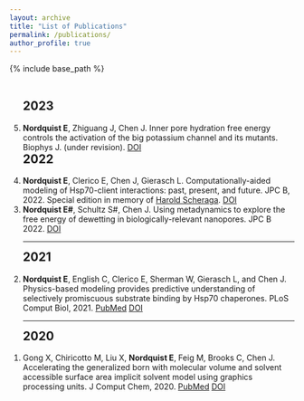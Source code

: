 ```yaml
---
layout: archive
title: "List of Publications"
permalink: /publications/
author_profile: true
---
```


{% include base_path %}

<!--- reverse ordered list in html, not an 'easy' way to do this in markdown without another package -->
<br>
<ol reversed>
<h2 style='margin-top:0'>2023</h2>
<li>
<b>Nordquist E</b>, Zhiguang J, Chen J. Inner pore hydration free energy controls the activation of the big potassium channel and its mutants. Biophys J. (under revision).
<a href="">DOI</a>
</li>

<h2 style='margin-top:0'>2022</h2>

<li>
<b>Nordquist E</b>, Clerico E, Chen J, Gierasch L. Computationally-aided modeling of Hsp70-client interactions: past, present, and future. JPC B, 2022. Special edition in memory of <a href="https://en.wikipedia.org/wiki/Harold_Scheraga">Harold Scheraga</a>.
<a href="https://doi.org/10.1021/acs.jpcb.2c03806">DOI</a>
</li>
<li>
<b>Nordquist E#</b>, Schultz S#, Chen J. Using metadynamics to explore the free energy of dewetting in biologically-relevant nanopores. JPC B 2022.
<a href="https://doi.org/10.1021/acs.jpcb.2c04157">DOI</a>
<a href=""></a>
</li>

<hr>
<h2 style='margin-top:0'>2021</h2>
<li>
<b>Nordquist E</b>, English C, Clerico E, Sherman W, Gierasch L, and Chen J. Physics-based modeling provides predictive understanding of selectively promiscuous substrate binding by Hsp70 chaperones. PLoS Comput Biol, 2021.
<a href="https://pubmed.ncbi.nlm.nih.gov/34735438/">PubMed</a>
<a href="https://doi.org/10.1371/journal.pcbi.1009567">DOI</a>
</li>
<hr>
<h2 style='margin-top:0'>2020</h2>
<li>
Gong X, Chiricotto M, Liu X, <b>Nordquist E</b>, Feig M, Brooks C, Chen J. Accelerating the generalized born with molecular volume and solvent accessible surface area implicit solvent model using graphics processing units. J Comput Chem, 2020. 
<a href="https://pubmed.ncbi.nlm.nih.gov/31875339/">PubMed</a>
<a href="https://doi.org/10.1002/jcc.26133">DOI</a>
</li>
</ol>
